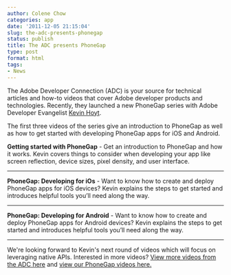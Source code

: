```yaml
---
author: Colene Chow
categories: app
date: '2011-12-05 21:15:04'
slug: the-adc-presents-phonegap
status: publish
title: The ADC presents PhoneGap
type: post
format: html
tags:
- News
---
```


The Adobe Developer Connection (ADC) is your source for technical articles and how-to videos that cover Adobe developer products and technologies. Recently, they launched a new PhoneGap series with Adobe Developer Evangelist [Kevin Hoyt](http://twitter.com/krhoyt).

The first three videos of the series give an introduction to PhoneGap as well as how to get started with developing PhoneGap apps for iOS and Android.

**Getting started with PhoneGap** - Get an introduction to PhoneGap and how it works. Kevin covers things to consider when developing your app like screen reflection, device sizes, pixel density, and user interface.

---

**PhoneGap: Developing for iOs** - Want to know how to create and deploy PhoneGap apps for iOS devices? Kevin explains the steps to get started and introduces helpful tools you’ll need along the way.

---

**PhoneGap: Developing for Android** - Want to know how to create and deploy PhoneGap apps for Android devices? Kevin explains the steps to get started and introduces helpful tools you’ll need along the way.

---

We're looking forward to Kevin's next round of videos which will focus on leveraging native APIs. Interested in more videos? [View more videos from the ADC here](http://tv.adobe.com/show/adc-presents/) and [view our PhoneGap videos here.](http://youtube.com/phonegap)
